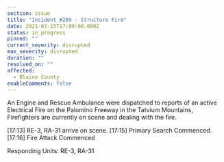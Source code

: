 ```yaml
---
section: issue
title: "Incident #209 - Structure Fire"
date: 2021-03-15T17:09:00.000Z
status: in_progress
pinned: ""
current_severity: disrupted
max_severity: disrupted
duration: ""
resolved_on: ""
affected:
  - Blaine County
enableComments: false
---
```

An Engine and Rescue Ambulance were dispatched to reports of an active Electrical Fire on the Palomino Freeway in the Tatvium Mountains, Firefighters are currently on scene and dealing with the fire.

\[17:13] RE-3, RA-31 arrive on scene.
\[17:15] Primary Search Commenced.
\[17:16] Fire Attack Commenced

Responding Units: RE-3, RA-31
